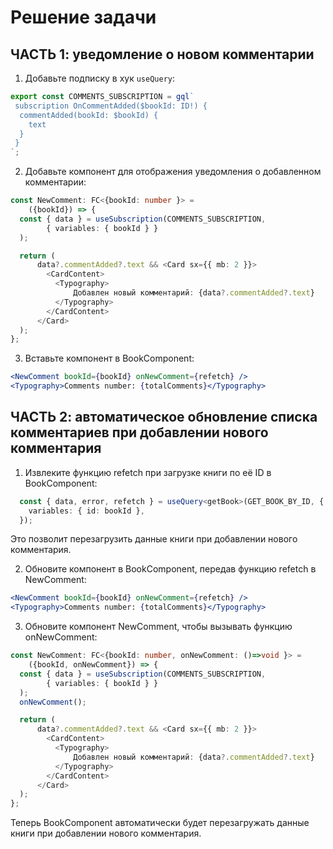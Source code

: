 # Решение задачи

## ЧАСТЬ 1: уведомление о новом комментарии

1. Добавьте подписку в хук `useQuery`:

```ts
export const COMMENTS_SUBSCRIPTION = gql`
 subscription OnCommentAdded($bookId: ID!) {
  commentAdded(bookId: $bookId) {
    text
  }
 }
`;
```

2. Добавьте компонент для отображения уведомления о добавленном комментарии: 

```ts
const NewComment: FC<{bookId: number }> =
    ({bookId}) => {
  const { data } = useSubscription(COMMENTS_SUBSCRIPTION,
        { variables: { bookId } }
  );

  return (
      data?.commentAdded?.text && <Card sx={{ mb: 2 }}>
        <CardContent>
          <Typography>
              Добавлен новый комментарий: {data?.commentAdded?.text}
          </Typography>
        </CardContent>
      </Card>
  );
};
```

3. Вставьте компонент в BookComponent:

```jsx
<NewComment bookId={bookId} onNewComment={refetch} />
<Typography>Comments number: {totalComments}</Typography>
```


## ЧАСТЬ 2: автоматическое обновление списка комментариев при добавлении нового комментария


1. Извлеките функцию refetch при загрузке книги по её ID в BookComponent:

```ts
  const { data, error, refetch } = useQuery<getBook>(GET_BOOK_BY_ID, {
    variables: { id: bookId },
  });
```

Это позволит перезагрузить данные книги при добавлении нового комментария.

2. Обновите компонент в BookComponent, передав функцию refetch в NewComment:

```jsx
<NewComment bookId={bookId} onNewComment={refetch} />
<Typography>Comments number: {totalComments}</Typography>
```

3. Обновите компонент NewComment, чтобы вызывать функцию onNewComment:


```ts
const NewComment: FC<{bookId: number, onNewComment: ()=>void }> =
    ({bookId, onNewComment}) => {
  const { data } = useSubscription(COMMENTS_SUBSCRIPTION,
        { variables: { bookId } }
  );
  onNewComment();

  return (
      data?.commentAdded?.text && <Card sx={{ mb: 2 }}>
        <CardContent>
          <Typography>
              Добавлен новый комментарий: {data?.commentAdded?.text}
          </Typography>
        </CardContent>
      </Card>
  );
};
```

Теперь BookComponent автоматически будет перезагружать данные книги при добавлении нового комментария.
